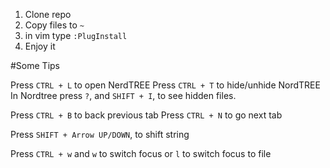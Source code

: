 1. Clone repo
2. Copy files to `~`
3. in vim type `:PlugInstall`
4. Enjoy it

#Some Tips

Press `CTRL + L` to open NerdTREE
Press `CTRL + T` to hide/unhide NordTREE
In Nordtree press `?`, and `SHIFT + I`, to see hidden files.

Press `CTRL + B` to back previous tab
Press `CTRL + N` to go next tab

Press `SHIFT + Arrow UP/DOWN`, to shift string

Press `CTRL + w`
    and `w` to switch focus 
    or `l` to switch focus to file
